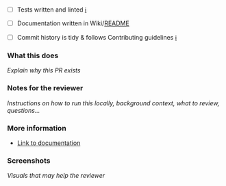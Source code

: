 - [ ] Tests written and linted [ℹ︎](https://github.com/snyk-tech-services/general/wiki/Tests)
- [ ] Documentation written in Wiki/[README](../README.md)
- [ ] Commit history is tidy & follows Contributing guidelines [ℹ︎](./CONTRIBUTING.md#commit-messages)


### What this does

_Explain why this PR exists_

### Notes for the reviewer

_Instructions on how to run this locally, background context, what to review, questions…_

### More information

- [Link to documentation]()

### Screenshots

_Visuals that may help the reviewer_